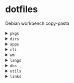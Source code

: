# dotfiles

Debian workbench copy-pasta

<details>
<summary><code>pkgs</code></summary>

<hr>

```sh
sudo apt install -y \
curl git hub gh ripgrep xclip rename tmux fzf lsd tree neovim neofetch \
ffmpeg cloc vlc feh shotwell light xbacklight redshift autorandr
```
```sh
gh auth login
```
<br>
</details>

<details>
<summary><code>dirs</code></summary>

<hr>

```sh
mkdir ~/m ~/f ~/r ~/s ~/w # mine, forks, repros, sandbox, work
```
```sh
gh repo clone gorango/dotfiles ~/m/dotfiles
```
<br>
</details>

<details>
<summary><code>apps</code></summary>

<hr>

- [brave](#brave)
- [code](#code)
- [gitkraken](#gitkraken)

<hr>

### [brave](https://brave.com/linux/)

```sh
sudo curl -fsSLo /usr/share/keyrings/brave-browser-archive-keyring.gpg https://brave-browser-apt-release.s3.brave.com/brave-browser-archive-keyring.gpg
echo "deb [signed-by=/usr/share/keyrings/brave-browser-archive-keyring.gpg] https://brave-browser-apt-release.s3.brave.com/ stable main"|sudo tee /etc/apt/sources.list.d/brave-browser-release.list
sudo apt install -y brave-browser
```

### [code](https://code.visualstudio.com/Download)

```sh
wget --no-verbose -O /tmp/code.deb https://code.visualstudio.com/sha/download?build=stable&os=linux-deb-x64
sudo apt install -y /tmp/code.deb
rm /tmp/code.deb
```

### [gitkraken](https://help.gitkraken.com/gitkraken-client/how-to-install/#deb)

```sh
wget --no-verbose -O /tmp/gitkraken.deb https://release.gitkraken.com/linux/gitkraken-amd64.deb
sudo apt install -y /tmp/gitkraken.deb
rm /tmp/gitkraken.deb
```

### chrome.90

```sh
wget --no-verbose -O /tmp/chrome.deb https://www.slimjet.com/chrome/download-chrome.php?file=files%2F90.0.4430.72%2Fgoogle-chrome-stable_current_amd64.deb
sudo apt install -y --allow-downgrades /tmp/chrome.deb
rm /tmp/chrome.deb
```

```sh
sudo apt-mark hold google-chrome-stable # prevent auto-updates
```

```sh
google-chrome --simulate-outdated-no-au='2099/12/31' >/dev/null 2>&1 & # open without update prompts
```
<br>
</details>

<details>
<summary><code>cli</code></summary>

<hr>

- [zsh](#zsh)
- [antibody](#antibody)
- [zsh plugins](#zsh-plugins)
- [zoxide](#zoxide)

<hr>

### [zsh](https://github.com/ohmyzsh/ohmyzsh/wiki/Installing-ZSH)

```sh
sh -c "$(curl -fsSL https://raw.githubusercontent.com/ohmyzsh/ohmyzsh/master/tools/install.sh)"
```

### [antibody](https://getantibody.github.io/install/)

```sh
curl -sfL git.io/antibody | sudo sh -s - -b /usr/local/bin
```

### zsh plugins

```sh
git clone https://github.com/zsh-users/zsh-autosuggestions $ZSH_CUSTOM/plugins/zsh-autosuggestions
git clone https://github.com/zsh-users/zsh-syntax-highlighting.git $ZSH_CUSTOM/plugins/zsh-syntax-highlighting
git clone https://github.com/lukechilds/zsh-nvm $ZSH_CUSTOM/plugins/zsh-nvm
git clone https://github.com/agkozak/zsh-z $ZSH_CUSTOM/plugins/zsh-z
```

### [zoxide](https://github.com/ajeetdsouza/zoxide)

```sh
curl -sS https://raw.githubusercontent.com/ajeetdsouza/zoxide/main/install.sh | bash
rm ~/.zcompdump*; compinit
```
<br>
</details>

<details>
<summary><code>wm</code></summary>

<hr>

- [i3](#i3)
- [i3-gnome](#i3-gnome)
- [theme](#theme)

<hr>

### [i3](https://i3wm.org/docs/)

```sh
sudo apt install -y i3
```

### [i3-gnome](https://github.com/i3-gnome/i3-gnome)

```sh
git clone https://github.com/i3-gnome/i3-gnome.git ~/Downloads && cd $_
sudo make install
```

### theme

```sh
sudo update-alternatives --config gdm3-theme.gresource
# select gnome-shell-theme.gresource
```
```sh
sudo vim /etc/gdm3/greeter.dconf-defaults
# [org/gnome/login-screen]
# logo=''
```

```sh
set org.gnome.Terminal.Legacy.Settings headerbar false
set org.gnome.Terminal.Legacy.Settings confirm-close false
```
<br>
</details>

<details>
<summary><code>langs</code></summary>

<hr>

- [python](#python-pyenv)
- [node](#node-nvm)
- [ruby](#ruby-rbenv)
- [rust](#rust)
- [go](#go)

<hr>

### python (pyenv)

```sh
curl https://pyenv.run | bash
pyenv install -v 3.10
pyenv global 3.10
```

### node (nvm)

```sh
curl -o- https://raw.githubusercontent.com/nvm-sh/nvm/v0.39.3/install.sh | bash
nvm install --lts
npm i -g yarn nodemon pm2 tldr typescript eslint @antfu/ni diff-so-fancy
```

### ruby (rbenv)

```sh
sudo apt install -y rbenv
rbenv install 2.6.10
rbenv global 2.6.10
```

### rust

```sh
curl --proto '=https' --tlsv1.2 -sSf https://sh.rustup.rs | sh
```

### go

```sh
rm -rf /usr/local/go
curl https://golang.org/dl/go1.20.4.linux-amd64.tar.gz | sudo tar -C /usr/local -xzf -
```
<br>
</details>

<details>
<summary><code>dbs</code></summary>

<hr>

- [redis](#redis)
- [postgres](#postgres)

<hr>

### redis

```sh
curl -fsSL https://packages.redis.io/gpg | sudo gpg --dearmor -o /usr/share/keyrings/redis-archive-keyring.gpg
echo "deb [signed-by=/usr/share/keyrings/redis-archive-keyring.gpg] https://packages.redis.io/deb $(lsb_release -cs) main" | sudo tee /etc/apt/sources.list.d/redis.list
sudo apt-get update
sudo apt-get install redis
```

### postgres

```sh
sudo sh -c 'echo "deb http://apt.postgresql.org/pub/repos/apt $(lsb_release -cs)-pgdg main" > /etc/apt/sources.list.d/pgdg.list'
wget --quiet -O - https://www.postgresql.org/media/keys/ACCC4CF8.asc | sudo apt-key add -
sudo apt-get update
sudo apt install -y postgresql
```

<br>
</details>

<details>
<summary><code>utils</code></summary>

<hr>

- [docker](#docker)
- [lazygit](#lazygit)
- [terraform](#terraform)
- [helm](#helm)
- [kubernetes](#kubernetes)

<hr>

### docker

```sh
sudo apt install -y \
build-essential ca-certificates software-properties-common gnupg lsb-release apt-transport-https \
docker-ce docker-ce-cli containerd.io docker-buildx-plugin docker-compose-plugin
```

### lazygit

```sh
go install github.com/jesseduffield/lazygit@latest
```

### [terraform](https://developer.hashicorp.com/terraform/tutorials/aws-get-started/install-cli)

```sh
wget -O- https://apt.releases.hashicorp.com/gpg | \
gpg --dearmor | \
sudo tee /usr/share/keyrings/hashicorp-archive-keyring.gpg
```
```sh
echo "deb [signed-by=/usr/share/keyrings/hashicorp-archive-keyring.gpg] \
https://apt.releases.hashicorp.com $(lsb_release -cs) main" | \
sudo tee /etc/apt/sources.list.d/hashicorp.list
```
```sh
sudo apt-get install terraform
```

### [helm](https://helm.sh/docs/intro/install/)

```sh
curl https://raw.githubusercontent.com/helm/helm/main/scripts/get-helm-3 | bash
```


##### TOC:
- [kubectl](#kubectl)
- [kubectx](#kubectxkubens)
- [k9s](#k9s)

#### [kubectl](https://kubernetes.io/docs/tasks/tools/install-kubectl-linux/#install-kubectl-binary-with-curl-on-linux)

```sh
curl -LO "https://dl.k8s.io/release/$(curl -L -s https://dl.k8s.io/release/stable.txt)/bin/linux/amd64/kubectl"
sudo install -o root -g root -m 0755 kubectl /usr/local/bin/kubectl
kubectl version --client
```

#### [kubectx+kubens](https://github.com/ahmetb/kubectx#manual-installation-macos-and-linux)

```sh
sudo git clone https://github.com/ahmetb/kubectx /opt/kubectx
sudo ln -s /opt/kubectx/kubectx /usr/local/bin/kubectx
sudo ln -s /opt/kubectx/kubens /usr/local/bin/kubens
```

#### [k9s](https://github.com/derailed/k9s#installation)

```sh
go install github.com/derailed/k9s@latest
```
<br>
</details>

<details>
<summary><code>links</code></summary>

<hr>

### `$HOME`

```sh
ln -sf ~/m/dotfiles/.gitconfig ~/.gitconfig
ln -s ~/m/dotfiles/.hushlogin ~/.hushlogin
ln -sf ~/m/dotfiles/.profile ~/.profile
ln -s ~/m/dotfiles/.xprofile ~/.xprofile
ln -s ~/m/dotfiles/.device ~/.device
ln -sf ~/m/dotfiles/tmux/.tmux.conf ~/.tmux.conf
ln -s ~/m/dotfiles/tmux/bin/tmux-sessionizer ~/.local/bin/tmux-sessionizer
ln -sf ~/m/dotfiles/zsh/.zshrc ~/.zshrc
ln -s ~/m/dotfiles/zsh/custom/* ~/.oh-my-zsh/custom
```

### `$HOME/.config`

```sh
ln -sf ~/m/dotfiles/.config/i3 ~/.config/i3
ln -sf ~/m/dotfiles/.config/i3status ~/.config/i3status
ln -sf ~/m/dotfiles/.config/nvim ~/.config/nvim
ln -sf ~/m/dotfiles/.config/redshift ~/.config/redshift
ln -sf ~/m/dotfiles/.config/autostart ~/.config/autostart
ln -sf ~/m/dotfiles/.config/Code/User/settings.json ~/.config/Code/User/settings.json
ln -sf ~/m/dotfiles/.config/Code/User/keybindings.json ~/.config/Code/User/keybindings.json
```
<br>
</details>
